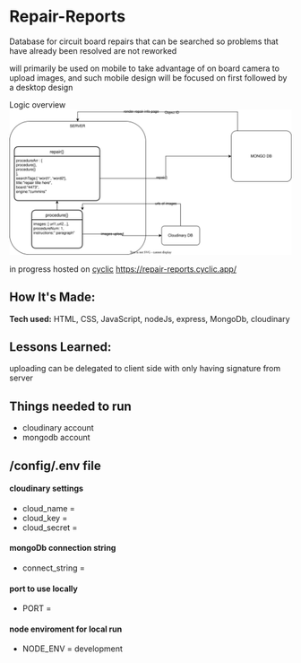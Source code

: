 # Repair-Reports
Database for circuit board repairs that can be searched so problems that have already been resolved are not reworked 

will primarily be used on mobile to take advantage of on board camera to upload images, and such mobile design will be focused on first followed by a desktop design

Logic overview ![DrawIO](https://github.com/jesusdoza/diagrams/blob/main/repair-reports/Untitled%20Diagram.drawio.svg)

in progress hosted on [cyclic](https://app.cyclic.sh/#/) https://repair-reports.cyclic.app/






## How It's Made:


**Tech used:** HTML, CSS, JavaScript, nodeJs, express, MongoDb, cloudinary




## Lessons Learned:
uploading can be delegated to client side with only having signature from server


## Things needed to run
- cloudinary account
- mongodb account

## /config/.env  file
#### cloudinary settings
- cloud_name = 
- cloud_key = 
- cloud_secret =
#### mongoDb connection string
- connect_string = 
#### port to use locally
- PORT = 
#### node enviroment for local run
- NODE_ENV = development
